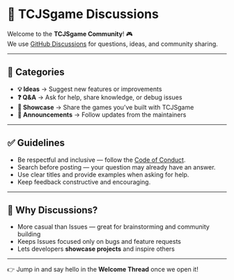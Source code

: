 
# 💬 TCJSgame Discussions

Welcome to the **TCJSgame Community**! 🎮  
We use [GitHub Discussions](https://github.com/YOUR-USERNAME/tcjsgame/discussions) for questions, ideas, and community sharing.

---

## 📌 Categories
- **💡 Ideas** → Suggest new features or improvements  
- **❓ Q&A** → Ask for help, share knowledge, or debug issues  
- **🎨 Showcase** → Share the games you’ve built with TCJSgame  
- **📰 Announcements** → Follow updates from the maintainers  

---

## ✅ Guidelines
- Be respectful and inclusive — follow the [Code of Conduct](CODE_OF_CONDUCT.md).  
- Search before posting — your question may already have an answer.  
- Use clear titles and provide examples when asking for help.  
- Keep feedback constructive and encouraging.  

---

## 🌟 Why Discussions?
- More casual than Issues — great for brainstorming and community building  
- Keeps Issues focused only on bugs and feature requests  
- Lets developers **showcase projects** and inspire others  

---

👉 Jump in and say hello in the **Welcome Thread** once we open it!
